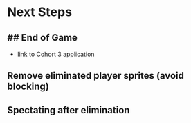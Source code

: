 # Next Steps

## ## End of Game
- link to Cohort 3 application
## Remove eliminated player sprites (avoid blocking)
## Spectating after elimination
